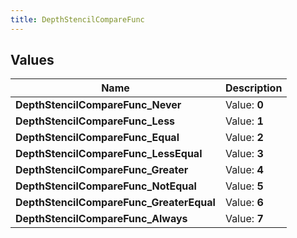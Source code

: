 ```yaml
---
title: DepthStencilCompareFunc
---
```


## Values
| Name | Description |
| ---- | ----------- |
| **DepthStencilCompareFunc_Never** | Value: **0** |
| **DepthStencilCompareFunc_Less** | Value: **1** |
| **DepthStencilCompareFunc_Equal** | Value: **2** |
| **DepthStencilCompareFunc_LessEqual** | Value: **3** |
| **DepthStencilCompareFunc_Greater** | Value: **4** |
| **DepthStencilCompareFunc_NotEqual** | Value: **5** |
| **DepthStencilCompareFunc_GreaterEqual** | Value: **6** |
| **DepthStencilCompareFunc_Always** | Value: **7** |

